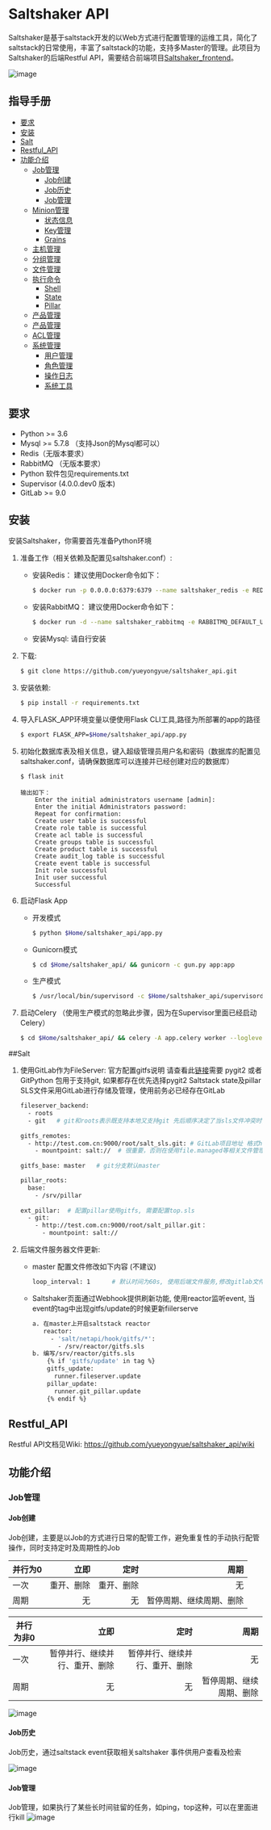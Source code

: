 # Saltshaker API

Saltshaker是基于saltstack开发的以Web方式进行配置管理的运维工具，简化了saltstack的日常使用，丰富了saltstack的功能，支持多Master的管理。此项目为Saltshaker的后端Restful API，需要结合前端项目[Saltshaker_frontend](https://github.com/yueyongyue/saltshaker_frontend)。

![image](https://github.com/yueyongyue/saltshaker_api/blob/master/screenshots/dashboard.png)

## 指导手册

- [要求](#要求)
- [安装](#安装)
- [Salt](#Salt)
- [Restful_API](#restful_API)
- [功能介绍](#功能介绍)
    - [Job管理](#Job管理)
        - [Job创建](#Job创建)
        - [Job历史](#Job历史)
        - [Job管理](#Job管理)
    - [Minion管理](#Minion管理)
        - [状态信息](#状态信息)
        - [Key管理](#Key管理)
        - [Grains](#Grains)
    - [主机管理](#主机管理)
    - [分组管理](#分组管理)
    - [文件管理](#文件管理)
    - [执行命令](#执行命令)
        - [Shell](#Shell)
        - [State](#State)
        - [Pillar](#Pillar)
    - [产品管理](#产品管理)
    - [产品管理](#产品管理)
    - [ACL管理](#ACL管理)
    - [系统管理](#ACL管理)
        - [用户管理](#用户管理)
        - [角色管理](#角色管理)
        - [操作日志](#操作日志)
        - [系统工具](#系统工具)

## 要求

- Python >= 3.6
- Mysql >= 5.7.8 （支持Json的Mysql都可以）
- Redis（无版本要求）
- RabbitMQ （无版本要求）
- Python 软件包见requirements.txt
- Supervisor (4.0.0.dev0 版本)
- GitLab >= 9.0

## 安装

安装Saltshaker，你需要首先准备Python环境

1. 准备工作（相关依赖及配置见saltshaker.conf）:
    - 安装Redis： 建议使用Docker命令如下：
    
        ```sh
        $ docker run -p 0.0.0.0:6379:6379 --name saltshaker_redis -e REDIS_PASSWORD=saltshaker -d yueyongyue/redis:05
        ```

    - 安装RabbitMQ： 建议使用Docker命令如下：
    
        ```sh
        $ docker run -d --name saltshaker_rabbitmq -e RABBITMQ_DEFAULT_USER=saltshaker -e RABBITMQ_DEFAULT_PASS=saltshaker -p 15672:15672 -p 5672:5672 rabbitmq:3-management
        ```
    - 安装Mysql: 请自行安装

2. 下载:

    ```sh
    $ git clone https://github.com/yueyongyue/saltshaker_api.git
    ```

3. 安装依赖:

    ```sh
    $ pip install -r requirements.txt
    ```

4. 导入FLASK_APP环境变量以便使用Flask CLI工具,路径为所部署的app的路径

    ```sh
    $ export FLASK_APP=$Home/saltshaker_api/app.py
    ```

5. 初始化数据库表及相关信息，键入超级管理员用户名和密码（数据库的配置见saltshaker.conf，请确保数据库可以连接并已经创建对应的数据库）

    ```sh
    $ flask init
    ```
    
    ```
    输出如下：
        Enter the initial administrators username [admin]: 
        Enter the initial Administrators password: 
        Repeat for confirmation: 
        Create user table is successful
        Create role table is successful
        Create acl table is successful
        Create groups table is successful
        Create product table is successful
        Create audit_log table is successful
        Create event table is successful
        Init role successful
        Init user successful
        Successful
    ```

6. 启动Flask App
    - 开发模式
    
        ```sh
        $ python $Home/saltshaker_api/app.py
        ```
    - Gunicorn模式
    
        ```sh
        $ cd $Home/saltshaker_api/ && gunicorn -c gun.py app:app
        ```
    - 生产模式
    
        ```sh
        $ /usr/local/bin/supervisord -c $Home/saltshaker_api/supervisord.conf
        ```
    
7. 启动Celery （使用生产模式的忽略此步骤，因为在Supervisor里面已经启动Celery）

    ```sh
    $ cd $Home/saltshaker_api/ && celery -A app.celery worker --loglevel=info
    ```
    
##Salt

1. 使用GitLab作为FileServer:
    官方配置gitfs说明 请查看此[链接](https://docs.saltstack.com/en/latest/topics/tutorials/gitfs.html#simple-configuration)需要 pygit2 或者 GitPython 包用于支持git, 如果都存在优先选择pygit2
    Saltstack state及pillar SLS文件采用GitLab进行存储及管理，使用前务必已经存在GitLab
    
    ```sh
    fileserver_backend:
      - roots
      - git   # git和roots表示既支持本地又支持git 先后顺序决定了当sls文件冲突时,使用哪个sls文件(谁在前面用谁的)
      
    gitfs_remotes:
      - http://test.com.cn:9000/root/salt_sls.git: # GitLab项目地址 格式https://<user>:<password>@<url>
        - mountpoint: salt://  # 很重要，否则在使用file.managed等相关文件管理的时候会找不到GitLab上的文件 https://docs.saltstack.com/en/latest/topics/tutorials/gitfs.html
      
    gitfs_base: master   # git分支默认master
    
    pillar_roots:         
      base:
        - /srv/pillar
        
    ext_pillar:  # 配置pillar使用gitfs, 需要配置top.sls
      - git:
        - http://test.com.cn:9000/root/salt_pillar.git：
          - mountpoint: salt://
    ```

2. 后端文件服务器文件更新:

    - master 配置文件修改如下内容 (不建议)
    
        ```sh
        loop_interval: 1      # 默认时间为60s, 使用后端文件服务,修改gitlab文件时将不能及时更新, 可根据需求缩短时间
        ```
    - Saltshaker页面通过Webhook提供刷新功能, 使用reactor监听event, 当event的tag中出现gitfs/update的时候更新fiilerserve
    
        ```sh
        a. 在master上开启saltstack reactor
           reactor:
             - 'salt/netapi/hook/gitfs/*':
               - /srv/reactor/gitfs.sls
        b. 编写/srv/reactor/gitfs.sls
            {% if 'gitfs/update' in tag %}
            gitfs_update: 
              runner.fileserver.update
            pillar_update:
              runner.git_pillar.update
            {% endif %}
        ```
    
## Restful_API

Restful API文档见Wiki: https://github.com/yueyongyue/saltshaker_api/wiki

## 功能介绍
### Job管理
#### Job创建

Job创建，主要是以Job的方式进行日常的配管工作，避免重复性的手动执行配管操作，同时支持定时及周期性的Job

并行为0                                      | 立即        | 定时        | 周期 	
--------------------------------------------|-----------:|------------:|-----------:
一次                                         | 重开、删除  |  重开、删除  |  无
周期                                         | 无         |  无         |  暂停周期、继续周期、删除

并行为非0                                    | 立即        | 定时        | 周期 	
--------------------------------------------|-----------:|------------:|-----------:
一次                                         | 暂停并行、继续并行、重开、删除	  |  暂停并行、继续并行、重开、删除  |  无
周期                                         | 无         |  无         |  暂停周期、继续周期、删除

![image](https://github.com/yueyongyue/saltshaker_api/blob/master/screenshots/job_create.gif)

#### Job历史

Job历史，通过saltstack event获取相关saltshaker 事件供用户查看及检索

![image](https://github.com/yueyongyue/saltshaker_api/blob/master/screenshots/job_history.gif)

#### Job管理

Job管理，如果执行了某些长时间驻留的任务，如ping，top这种，可以在里面进行kill
![image](https://github.com/yueyongyue/saltshaker_api/blob/master/screenshots/job_manage.gif)
